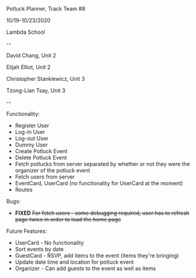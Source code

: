 Potluck Planner, Track Team #8

10/19-10/23/2020

Lambda School

--

David Chang, Unit 2

Elijah Elliot, Unit 2

Christopher Stankiewicz, Unit 3

Tzong-Lian Tsay, Unit 3

--

Functionality:

- Register User
- Log-In User
- Log-out User
- Dummy User
- Create Potluck Event
- Delete Potluck Event
- Fetch potlucks from server separated by whether or not they were the organizer of the potluck event
- Fetch users from server 
- EventCard, UserCard (no functionality for UserCard at the moment)
- Routes

Bugs:

- **FIXED** ~~For fetch users - some debugging required, user has to refresh page twice in order to load the home page~~

Future Features:

- UserCard - No functionality
- Sort events by date
- GuestCard - RSVP, add items to the event (items they're bringing)
- Update date time and location for potluck event
- Organizer - Can add guests to the event as well as items
